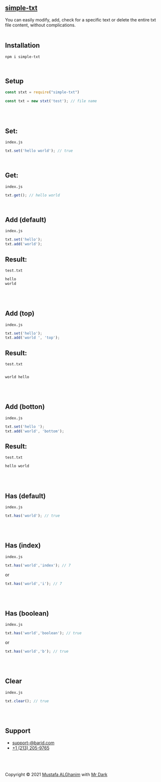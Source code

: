 [simple-txt](https://www.npmjs.com/package/simple-txt)
------------
You can easily modify, add, check for a specific text or delete the entire txt file content, without complications.
<br /><br />

Installation
------------

    npm i simple-txt

<br />

Setup
-----


```js
const stxt = require("simple-txt")

const txt = new stxt('test'); // file name
```
<br /><br />

Set:
-----
`index.js`
```js
txt.set('hello world'); // true

```
<br />

Get:
-----
`index.js`
```js
txt.get(); // hello world
```
<br />

Add (default)
-----
`index.js`
```js
txt.set('hello');
txt.add('world');

```

 Result:
-----
`test.txt` 
```js
hello
world

```
<br /><br />

Add (top)
-----
`index.js`
```js
txt.set('hello');
txt.add('world ', 'top');
```

 Result:
-----
`test.txt` 
```js

world hello
```
<br /><br />

Add (botton)
-----
`index.js`
```js
txt.set('hello ');
txt.add('world', 'bottom');
```

 Result:
-----
`test.txt` 
```js
hello world
```
<br /><br />

Has (default)
-----
`index.js`
```js
txt.has('world'); // true
```
<br /><br />

Has (index)
-----
`index.js`
```js
txt.has('world','index'); // 7
```
or
```js
txt.has('world','i'); // 7
```
<br /><br />

Has (boolean)
-----
`index.js`
```js
txt.has('world','boolean'); // true
```
or
```js
txt.has('world','b'); // true
```
<br /><br />

Clear
-----
`index.js`
```js
txt.clear(); // true
```

<br /><br />


Support
-------
<ul>
  <li><a href="mailto:support-@barid.com">support-@barid.com</a></li>
  <li><a href="https://wa.me/12132059765">+1 (213) 205-9765</a></li>
</ul>

<br />

#

Copyright © 2021 [Mustafa ALGhanim](https://www.npmjs.com/~mustafa-alghanim) with [Mr Dark](https://www.npmjs.com/~mr_dark)
